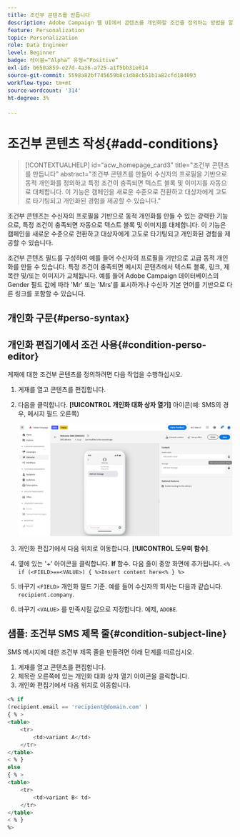 ```yaml
---
title: 조건부 콘텐츠를 만듭니다
description: Adobe Campaign 웹 UI에서 콘텐츠를 개인화할 조건을 정의하는 방법을 알아봅니다
feature: Personalization
topic: Personalization
role: Data Engineer
level: Beginner
badge: 레이블=“Alpha” 유형=“Positive”
exl-id: b650a859-e27d-4a36-a725-a1f5bb31e014
source-git-commit: 5598a82bf745659b8c1db8cb51b1a82cfd184093
workflow-type: tm+mt
source-wordcount: '314'
ht-degree: 3%

---
```


# 조건부 콘텐츠 작성{#add-conditions}

>[!CONTEXTUALHELP]
>id="acw_homepage_card3"
>title="조건부 콘텐츠를 만듭니다"
>abstract="조건부 콘텐츠를 만들어 수신자의 프로필을 기반으로 동적 개인화를 정의하고 특정 조건이 충족되면 텍스트 블록 및 이미지를 자동으로 대체합니다. 이 기능은 캠페인을 새로운 수준으로 전환하고 대상자에게 고도로 타기팅되고 개인화된 경험을 제공할 수 있습니다."


조건부 콘텐츠는 수신자의 프로필을 기반으로 동적 개인화를 만들 수 있는 강력한 기능으로, 특정 조건이 충족되면 자동으로 텍스트 블록 및 이미지를 대체합니다. 이 기능은 캠페인을 새로운 수준으로 전환하고 대상자에게 고도로 타기팅되고 개인화된 경험을 제공할 수 있습니다.

조건부 콘텐츠 필드를 구성하여 예를 들어 수신자의 프로필을 기반으로 고급 동적 개인화를 만들 수 있습니다. 특정 조건이 충족되면 메시지 콘텐츠에서 텍스트 블록, 링크, 제목란 및/또는 이미지가 교체됩니다. 예를 들어 Adobe Campaign 데이터베이스의 Gender 필드 값에 따라 &#39;Mr&#39; 또는 &#39;Mrs&#39;를 표시하거나 수신자 기본 언어를 기반으로 다른 링크를 포함할 수 있습니다.

## 개인화 구문{#perso-syntax}



## 개인화 편집기에서 조건 사용{#condition-perso-editor}

게재에 대한 조건부 콘텐츠를 정의하려면 다음 작업을 수행하십시오.

1. 게재를 열고 콘텐츠를 편집합니다.
1. 다음을 클릭합니다. **[!UICONTROL 개인화 대화 상자 열기]** 아이콘(예: SMS의 경우, 메시지 필드 오른쪽)

   ![](assets/open-perso-editor-sms.png)

1. 개인화 편집기에서 다음 위치로 이동합니다. **[!UICONTROL 도우미 함수]**.
1. 옆에 있는 &#39;+&#39; 아이콘을 클릭합니다. **If** 함수. 다음 줄이 중앙 화면에 추가됩니다.
   `<% if (<FIELD>==<VALUE>) { %>Insert content here<% } %>`
1. 바꾸기 `<FIELD>` 개인화 필드 기준. 예를 들어 수신자의 회사는 다음과 같습니다. `recipient.company`.
1. 바꾸기 `<VALUE>` 를 만족시킬 값으로 지정합니다. 예제, `ADOBE`.




## 샘플: 조건부 SMS 제목 줄{#condition-subject-line}

SMS 메시지에 대한 조건부 제목 줄을 만들려면 아래 단계를 따르십시오.

1. 게재를 열고 콘텐츠를 편집합니다.
1. 제목란 오른쪽에 있는 개인화 대화 상자 열기 아이콘을 클릭합니다.
1. 개인화 편집기에서 다음 위치로 이동합니다.


```sql
<% if 
(recipient.email == 'recipient@domain.com' ) 
{ % >
<table>
    <tr>
        <td>variant A</td>
    </tr>
</table>
< % } 
else 
{ % >
<table>
    <tr>
        <td>variant B< td>
    </tr>
</table>
< % } 
%>
```
